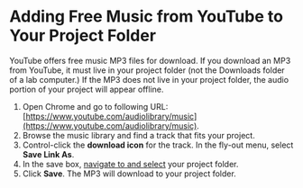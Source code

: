 # Adding Free Music from YouTube to Your Project Folder

YouTube offers free music MP3 files for download. If you download an MP3 from YouTube, it must live in your project folder \(not the Downloads folder of a lab computer.\) If the MP3 does not live in your project folder, the audio portion of your project will appear offline.

1. Open Chrome and go to following URL: [https://www.youtube.com/audiolibrary/music](https://www.youtube.com/audiolibrary/music).
2. Browse the music library and find a track that fits your project.
3. Control-click the **download icon** for the track. In the fly-out menu, select **Save Link As**.
4. In the save box, [navigate to and select](https://jjloomis.gitbooks.io/file-and-folder-management/content/navigating-folder-tree.html) your project folder.  
5. Click **Save**. The MP3 will download to your project folder. 



